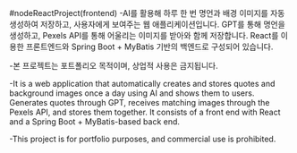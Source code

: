 #nodeReactProject(frontend)
-AI를 활용해 하루 한 번 명언과 배경 이미지를 자동 생성하여 저장하고, 사용자에게 보여주는 웹 애플리케이션입니다.
GPT를 통해 명언을 생성하고, Pexels API를 통해 어울리는 이미지를 받아와 함께 저장합니다.
React를 이용한 프론트엔드와 Spring Boot + MyBatis 기반의 백엔드로 구성되어 있습니다.

-본 프로젝트는 포트폴리오 목적이며, 상업적 사용은 금지됩니다.

-It is a web application that automatically creates and stores quotes and background images once a day using AI and shows them to users.
Generates quotes through GPT, receives matching images through the Pexels API, and stores them together.
It consists of a front end with React and a Spring Boot + MyBatis-based back end.

-This project is for portfolio purposes, and commercial use is prohibited.